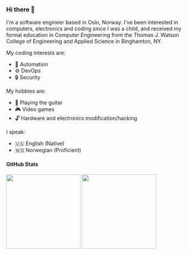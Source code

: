 <!-- markdownlint-disable MD041 -->
### Hi there 👋

I'm a software engineer based in Oslo, Norway. I've been interested in
computers, electronics and coding since I was a child, and received my formal
education in Computer Engineering from the Thomas J. Watson College of
Engineering and Applied Science in Binghamton, NY.

My coding interests are:

- 🤖 Automation
- ⚙️ DevOps
- 🔒 Security

My hobbies are:

- 🎸 Playing the guitar
- 🎮 Video games
- 🔓 Hardware and electronics modification/hacking

I speak:

- 🇺🇸 English (Native)
- 🇳🇴 Norwegian (Proficient)

#### GitHub Stats

<!-- markdownlint-disable MD013 MD045 -->
<picture>
  <source
    media="(prefers-color-scheme: dark)"
    srcset="https://github-readme-stats-orcin-delta-16.vercel.app/api?username=ianrobrien&show_icons=true&hide_rank=true&hide=stars&include_all_commits=true&theme=onedark"
  />
  <img height=200 align="center" src= "https://github-readme-stats-orcin-delta-16.vercel.app/api?username=ianrobrien&show_icons=true&hide_rank=true&hide=stars&include_all_commits=true"/>
</picture>
<picture>
  <source
    media="(prefers-color-scheme: dark)"
    srcset="https://github-readme-stats.vercel.app/api/top-langs?username=ianrobrien&theme=onedark&layout=compact&langs_count=8&card_width=320"
  />
  <img height=200 align="center" src="https://github-readme-stats.vercel.app/api/top-langs?username=ianrobrien&layout=compact&langs_count=8&card_width=320" />
</picture>
<!-- markdownlint-enable MD013 MD045 -->

<!--
**ianrobrien/ianrobrien** is a ✨ _special_ ✨ repository because its `README.md`
(this file) appears on your GitHub profile.

Here are some ideas to get you started:

- 🔭 I’m currently working on ...
- 🌱 I’m currently learning ...
- 👯 I’m looking to collaborate on ...
- 🤔 I’m looking for help with ...
- 💬 Ask me about ...
- 📫 How to reach me: ...
- 😄 Pronouns: ...
- ⚡ Fun fact: ...
-->
